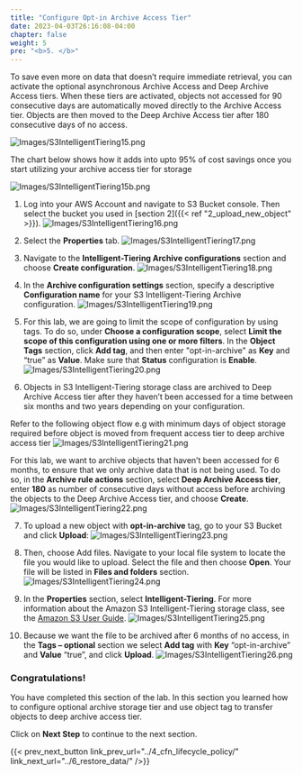 ```yaml
---
title: "Configure Opt-in Archive Access Tier"
date: 2023-04-03T26:16:08-04:00
chapter: false
weight: 5
pre: "<b>5. </b>"
---
```


To save even more on data that doesn’t require immediate retrieval, you can activate the optional asynchronous Archive Access and Deep Archive Access tiers. When these tiers are activated, objects not accessed for 90 consecutive days are automatically moved directly to the Archive Access tier. Objects are then moved to the Deep Archive Access tier after 180 consecutive days of no access.

![Images/S3IntelligentTiering15.png](/Cost/200_S3_Intelligent_Tiering/Images/S3-IntelligentTiering-02.png)

The chart below shows how it adds into upto 95% of cost savings once you start utilizing your archive access tier for storage

![Images/S3IntelligentTiering15b.png](/Cost/200_S3_Intelligent_Tiering/Images/S3-IntelligentTiering-15b.png)


1. Log into your AWS Account and navigate to S3 Bucket console. Then select the bucket you used in [section 2]({{< ref "2_upload_new_object" >}}).
![Images/S3IntelligentTiering16.png](/Cost/200_S3_Intelligent_Tiering/Images/S3-IntelligentTiering-16.png)

2. Select the **Properties** tab.
![Images/S3IntelligentTiering17.png](/Cost/200_S3_Intelligent_Tiering/Images/S3-IntelligentTiering-17.png)

3. Navigate to the **Intelligent-Tiering Archive configurations** section and choose **Create configuration**.
![Images/S3IntelligentTiering18.png](/Cost/200_S3_Intelligent_Tiering/Images/S3-IntelligentTiering-18.png)

4. In the **Archive configuration settings** section, specify a descriptive **Configuration name** for your S3 Intelligent-Tiering Archive configuration.
![Images/S3IntelligentTiering19.png](/Cost/200_S3_Intelligent_Tiering/Images/S3-IntelligentTiering-19.png)

5. For this lab, we are going to limit the scope of configuration by using tags. To do so, under **Choose a configuration scope**, select **Limit the scope of this configuration using one or more filters**.
In the **Object Tags** section, click **Add tag**, and then enter "opt-in-archive" as **Key** and “true” as **Value**. Make sure that **Status** configuration is **Enable**.
![Images/S3IntelligentTiering20.png](/Cost/200_S3_Intelligent_Tiering/Images/S3-IntelligentTiering-20.png)

6. Objects in S3 Intelligent-Tiering storage class are archived to Deep Archive Access tier after they haven’t been accessed for a time between six months and two years depending on your configuration. 

Refer to the following object flow e.g with minimum days of object storage required before object is moved from frequent access tier to deep archive access tier
![Images/S3IntelligentTiering21.png](/Cost/200_S3_Intelligent_Tiering/Images/S3-IntelligentTiering-21.png)

For this lab, we want to archive objects that haven’t been accessed for 6 months, to ensure that we only archive data that is not being used. To do so, in the **Archive rule actions** section, select **Deep Archive Access tier**, enter **180** as number of consecutive days without access before archiving the objects to the Deep Archive Access tier, and choose **Create**.
![Images/S3IntelligentTiering22.png](/Cost/200_S3_Intelligent_Tiering/Images/S3-IntelligentTiering-22.png)

7. To upload a new object with **opt-in-archive** tag, go to your S3 Bucket and click **Upload**:
![Images/S3IntelligentTiering23.png](/Cost/200_S3_Intelligent_Tiering/Images/S3-IntelligentTiering-23.png)

8. Then, choose Add files. Navigate to your local file system to locate the file you would like to upload. Select the file and then choose **Open**. Your file will be listed in **Files and folders** section.
![Images/S3IntelligentTiering24.png](/Cost/200_S3_Intelligent_Tiering/Images/S3-IntelligentTiering-24.png)

9. In the **Properties** section, select **Intelligent-Tiering**. For more information about the Amazon S3 Intelligent-Tiering storage class, see the [Amazon S3 User Guide](https://docs.aws.amazon.com/AmazonS3/latest/userguide/intelligent-tiering.html).
![Images/S3IntelligentTiering25.png](/Cost/200_S3_Intelligent_Tiering/Images/S3-IntelligentTiering-25.png)

10. Because we want the file to be archived after 6 months of no access, in the **Tags – optional** section we select **Add tag** with **Key** “opt-in-archive” and **Value** “true”, and click **Upload**.
![Images/S3IntelligentTiering26.png](/Cost/200_S3_Intelligent_Tiering/Images/S3-IntelligentTiering-26.png)

### Congratulations! 
You have completed this section of the lab. In this section you learned how to configure optional archive storage tier and use object tag to transfer objects to deep archive access tier.

Click on **Next Step** to continue to the next section.

{{< prev_next_button link_prev_url="../4_cfn_lifecycle_policy/" link_next_url="../6_restore_data/" />}}
